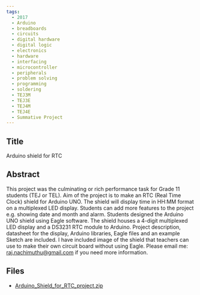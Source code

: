 ```yaml
---
tags:
  - 2017
  - Arduino
  - breadboards
  - circuits
  - digital hardware
  - digital logic
  - electronics
  - hardware
  - interfacing
  - microcontroller
  - peripherals
  - problem solving
  - programming
  - soldering
  - TEJ3M
  - TEJ3E
  - TEJ4M
  - TEJ4E
  - Summative Project
---
```

    
## Title

Arduino shield for RTC

## Abstract

This project was the culminating or rich performance task for Grade 11
students (TEJ or TEL). Aim of the project is to make an RTC (Real Time
Clock) shield for Arduino UNO. The shield will display time in HH:MM
format on a multiplexed LED display. Students can add more features to
the project e.g. showing date and month and alarm. Students designed
the Arduino UNO shield using Eagle software. The shield houses a
4-digit multiplexed LED display and a DS3231 RTC module to Arduino.
Project description, datasheet for the display, Arduino libraries,
Eagle files and an example Sketch are included. I have included image
of the shield that teachers can use to make their own circuit board
without using Eagle. Please email me: raj.nachimuthu@gmail.com if you
need more information.

## Files

- [Arduino_Shield_for_RTC_project.zip](resources/2017/Raj__Nachimuthu/Arduino_Shield_for_RTC_project.zip)
